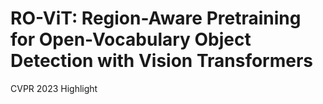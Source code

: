 # RO-ViT: Region-Aware Pretraining for Open-Vocabulary Object Detection with Vision Transformers
CVPR 2023 Highlight

